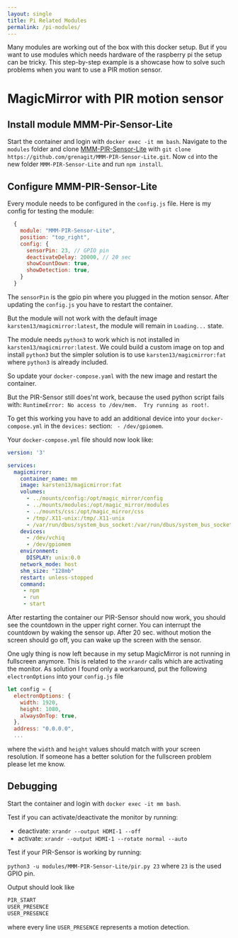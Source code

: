 ```yaml
---
layout: single
title: Pi Related Modules
permalink: /pi-modules/
---
```


Many modules are working out of the box with this docker setup. But if you want to use modules which needs hardware of the raspberry pi the setup can be tricky. This step-by-step example is a showcase how to solve such problems when you want to use a PIR motion sensor.

# MagicMirror with PIR motion sensor

## Install module MMM-Pir-Sensor-Lite

Start the container and login with `docker exec -it mm bash`. Navigate to the `modules` folder and clone [MMM-PIR-Sensor-Lite](https://github.com/grenagit/MMM-PIR-Sensor-Lite.git) with `git clone https://github.com/grenagit/MMM-PIR-Sensor-Lite.git`. Now `cd` into the new folder `MMM-PIR-Sensor-Lite` and run `npm install`.

## Configure MMM-PIR-Sensor-Lite

Every module needs to be configured in the `config.js` file. Here is my config for testing the module:

```javascript
  {
    module: "MMM-PIR-Sensor-Lite",
    position: "top_right",
    config: {
      sensorPin: 23, // GPIO pin
      deactivateDelay: 20000, // 20 sec
      showCountDown: true,
      showDetection: true,
    }
  }
```

The `sensorPin` is the gpio pin where you plugged in the motion sensor.
After updating the `config.js` you have to restart the container.

But the module will not work with the default image `karsten13/magicmirror:latest`, the module will remain in `Loading...` state.

The module needs `python3` to work which is not installed in `karsten13/magicmirror:latest`. We could build a custom image on top and install `python3` but the simpler solution is to use `karsten13/magicmirror:fat` where `python3` is already included.

So update your `docker-compose.yaml` with the new image and restart the container.

But the PIR-Sensor still does'nt work, because the used python script fails with: `RuntimeError: No access to /dev/mem.  Try running as root!`.

To get this working you have to add an additional device into your `docker-compose.yml` in the `devices:` section: ` - /dev/gpiomem`.

Your `docker-compose.yml` file should now look like:

```yaml
version: '3'

services:
  magicmirror:
    container_name: mm
    image: karsten13/magicmirror:fat
    volumes:
      - ../mounts/config:/opt/magic_mirror/config
      - ../mounts/modules:/opt/magic_mirror/modules
      - ../mounts/css:/opt/magic_mirror/css
      - /tmp/.X11-unix:/tmp/.X11-unix
      - /var/run/dbus/system_bus_socket:/var/run/dbus/system_bus_socket
    devices:
      - /dev/vchiq
      - /dev/gpiomem
    environment:
      DISPLAY: unix:0.0
    network_mode: host
    shm_size: "128mb"
    restart: unless-stopped
    command:
     - npm
     - run
     - start
```

After restarting the container our PIR-Sensor should now work, you should see the countdown in the upper right corner.
You can interrupt the countdown by waking the sensor up. After 20 sec. without motion the screen should go off, you can wake up the screen with the sensor.

One ugly thing is now left because in my setup MagicMirror is not running in fullscreen anymore. This is related to the `xrandr` calls which are activating the monitor. As solution I found only a workaround, put the following `electronOptions` into your `config.js` file

```javascript
let config = {
  electronOptions: {
    width: 1920,
    height: 1080,
    alwaysOnTop: true,
  },
  address: "0.0.0.0",
  ...
```

where the `width` and `height` values should match with your screen resolution. If someone has a better solution for the fullscreen problem please let me know.

## Debugging

Start the container and login with `docker exec -it mm bash`.

Test if you can activate/deactivate the monitor by running:

- deactivate: `xrandr --output HDMI-1 --off`
- activate: `xrandr --output HDMI-1 --rotate normal --auto`

Test if your PIR-Sensor is working by running:

`python3 -u modules/MMM-PIR-Sensor-Lite/pir.py 23` where `23` is the used GPIO pin.

Output should look like

```bash
PIR_START
USER_PRESENCE
USER_PRESENCE
```

where every line `USER_PRESENCE` represents a motion detection.